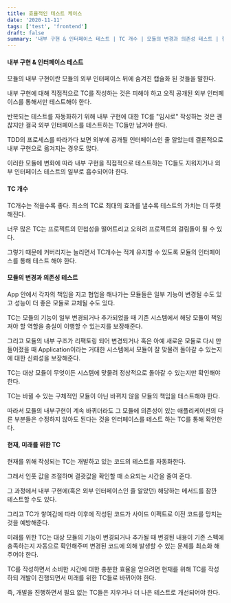 ```yaml
---
title: 효율적인 테스트 케이스
date: '2020-11-11'
tags: ['test', 'frontend']
draft: false
summary: '내부 구현 & 인터페이스 테스트 | TC 개수 | 모듈의 변경과 의존성 테스트 | 현재, 미래를 위한 TC'
---
```


#### 내부 구현 & 인터페이스 테스트

모듈의 내부 구현이란 모듈의 외부 인터페이스 뒤에 숨겨진 캡슐화 된 것들을 말한다.

내부 구현에 대해 직접적으로 TC를 작성하는 것은 피해야 하고 오직 공개된 외부 인터페이스를 통해서만 테스트해야 한다.

반복되는 테스트를 자동화하기 위해 내부 구현에 대한 TC를 "임시로" 작성하는 것은 괜찮지만 결국 외부 인터페이스를 테스트하는 TC들만 남겨야 한다.

TDD의 프로세스를 따라가다 보면 외부에 공개될 인터페이스인 줄 알았는데 결론적으로 내부 구현으로 옮겨지는 경우도 많다.

이러한 모듈에 변화에 따라 내부 구현을 직접적으로 테스트하는 TC들도 지워지거나 외부 인터페이스 테스트의 일부로 흡수되어야 한다.

#### TC 개수

TC개수는 적을수록 좋다. 최소의 TC로 최대의 효과를 낼수록 테스트의 가치는 더 뚜렷해진다.

너무 많은 TC는 프로젝트의 민첩성을 떨어트리고 오히려 프로젝트의 걸림돌이 될 수 있다.

그렇기 때문에 커버리지는 늘리면서 TC개수는 적게 유지할 수 있도록 모듈의 인터페이스를 통해 테스트 해야 한다.

#### 모듈의 변경과 의존성 테스트

App 안에서 각자의 책임을 지고 협업을 해나가는 모듈들은 일부 기능이 변경될 수도 있고 성능이 더 좋은 모듈로 교체될 수도 있다.

TC는 모듈의 기능이 일부 변경되거나 추가되었을 때 기존 시스템에서 해당 모듈이 책임져야 할 역할을 충실이 이행할 수 있는지를 보장해준다.

그리고 모듈의 내부 구조가 리팩토링 되어 변경되거나 혹은 아예 새로운 모듈로 다시 만들어졌을 때 Application이라는 거대한 시스템에서 모듈이 잘 맞물려 돌아갈 수 있는지에 대한 신뢰성을 보장해준다.

TC는 대상 모듈이 무엇이든 시스템에 맞물려 정상적으로 돌아갈 수 있는지만 확인해야 한다.

TC는 바뀔 수 있는 구체적인 모듈이 아닌 바뀌지 않을 모듈의 책임을 테스트해야 한다.

따라서 모듈의 내부구현이 계속 바뀌더라도 그 모듈에 의존성이 있는 애플리케이션의 다른 부분들은 수정하지 않아도 된다는 것을 인터페이스를 테스트 하는 TC를 통해 확인한다.

#### 현재, 미래를 위한 TC

현재를 위해 작성되는 TC는 개발하고 있는 코드의 테스트를 자동화한다.

그래서 인풋 값을 조절하며 결괏값을 확인할 때 소요되는 시간을 줄여 준다.

그 과정에서 내부 구현에(혹은 외부 인터페이스인 줄 알았던) 해당하는 메서드를 잠깐 테스트할 수도 있다.

그리고 TC가 쌓여감에 따라 이후에 작성된 코드가 사이드 이팩트로 이전 코드를 망치는 것을 예방해준다.

미래를 위한 TC는 대상 모듈의 기능이 변경되거나 추가될 때 변경된 내용이 기존 스펙에 충족하는지 자동으로 확인해주며 변경된 코드에 의해 발생할 수 있는 문제를 최소화 해주어야 한다.

TC를 작성하면서 소비한 시간에 대한 충분한 효율을 얻으려면 현재를 위해 TC를 작성하되 개발이 진행되면서 미래를 위한 TC들로 바뀌어야 한다.

즉, 개발을 진행하면서 필요 없는 TC들은 지우거나 더 나은 테스트로 개선되어야 한다.
